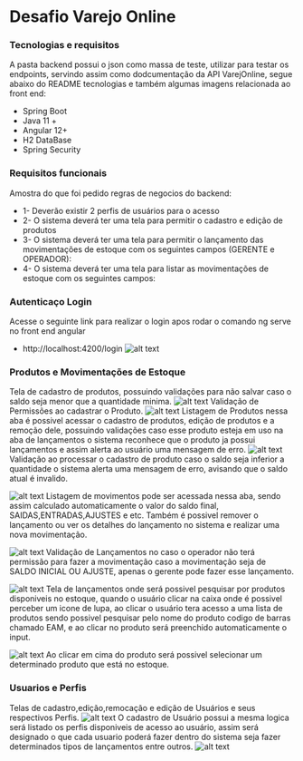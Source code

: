 # Desafio Varejo Online

### Tecnologias e requisitos
A pasta backend possui o json como massa de teste, utilizar para testar os endpoints, servindo assim como dodcumentação da API VarejOnline, segue abaixo do README tecnologias e também algumas imagens relacionada ao front end:

* Spring Boot
* Java 11 +
* Angular 12+
* H2 DataBase
* Spring Security

### Requisitos funcionais
Amostra do que foi pedido regras de negocios do backend:

* 1- Deverão existir 2 perfis de usuários para o acesso
* 2- O sistema deverá ter uma tela para permitir o cadastro e edição de produtos
*  3- O sistema deverá ter uma tela para permitir o lançamento das movimentações de estoque com os seguintes campos (GERENTE e OPERADOR):
* 4- O sistema deverá ter uma tela para listar as movimentações de estoque com os seguintes campos:

### Autenticaço Login
Acesse o seguinte link para realizar o login apos rodar o comando ng serve no front end angular
* http://localhost:4200/login
![alt text](https://github.com/FireXtz/VarejoOnline/blob/main/src/main/resources/assets/LoginForm.png)

### Produtos e Movimentações de Estoque
Tela de cadastro de produtos, possuindo validações para não salvar caso o saldo seja menor que a quantidade minima.
![alt text](https://github.com/FireXtz/VarejoOnline/blob/main/src/main/resources/assets/CadastroProduto.png)
Validação de Permissões ao cadastrar o Produto.
![alt text](https://github.com/FireXtz/VarejoOnline/blob/main/src/main/resources/assets/ListaProdutos.png)
Listagem de Produtos nessa aba é possivel acessar o cadastro de produtos, edição de produtos e a remoção dele, possuindo
validações caso esse produto esteja em uso na aba de lançamentos o sistema reconhece que o produto ja possui lançamentos e assim alerta ao usuário uma mensagem de erro.
![alt text](https://github.com/FireXtz/VarejoOnline/blob/main/src/main/resources/assets/ErroAoCadastrarSaldoInvalido.png)
Validação ao processar o cadastro de produto caso o saldo seja inferior a quantidade o sistema alerta uma mensagem de erro, avisando que o saldo atual é invalido.

![alt text](https://github.com/FireXtz/VarejoOnline/blob/main/src/main/resources/assets/ListaMovimentacao2.png)
Listagem de movimentos pode ser acessada nessa aba, sendo assim calculado automaticamente o valor do saldo final, SAIDAS,ENTRADAS,AJUSTES e etc.
Também é possivel remover o lançamento ou ver os detalhes do lançamento no sistema e realizar uma nova movimentação.

![alt text](https://github.com/FireXtz/VarejoOnline/blob/main/src/main/resources/assets/CadastrarLancamento.png)
Validação de Lançamentos no caso o operador não terá permissão para fazer a movimentação caso a movimentação seja de SALDO INICIAL OU AJUSTE, apenas o gerente pode fazer esse lançamento.

![alt text](https://github.com/FireXtz/VarejoOnline/blob/main/src/main/resources/assets/LancamentoSUcess.png)
Tela de lançamentos onde será possivel pesquisar por produtos disponiveis no estoque, quando o usuário clicar na caixa onde é possivel perceber um icone de lupa, ao clicar o usuário tera acesso a uma lista de produtos sendo possivel pesquisar pelo nome do produto codigo de barras chamado EAM, e ao clicar no produto será preenchido automaticamente o input.

![alt text](https://github.com/FireXtz/VarejoOnline/blob/main/src/main/resources/assets/PesquisaProdutoLancamento.png)
Ao clicar em cima do produto será possivel selecionar um determinado produto que está  no estoque.

### Usuarios e Perfis

Telas de cadastro,edição,remocação e edição de Usuários e seus respectivos Perfis.
![alt text](https://github.com/FireXtz/VarejoOnline/blob/main/src/main/resources/assets/CadastroUsuario.png)
O cadastro de Usuário possui a mesma logica será listado os perfis disponiveis de acesso ao usuário, assim será designado o que cada usuario poderá fazer dentro do sistema seja fazer determinados tipos de lançamentos entre outros.
![alt text](https://github.com/FireXtz/VarejoOnline/blob/main/src/main/resources/assets/CadastroPerfil.png)
